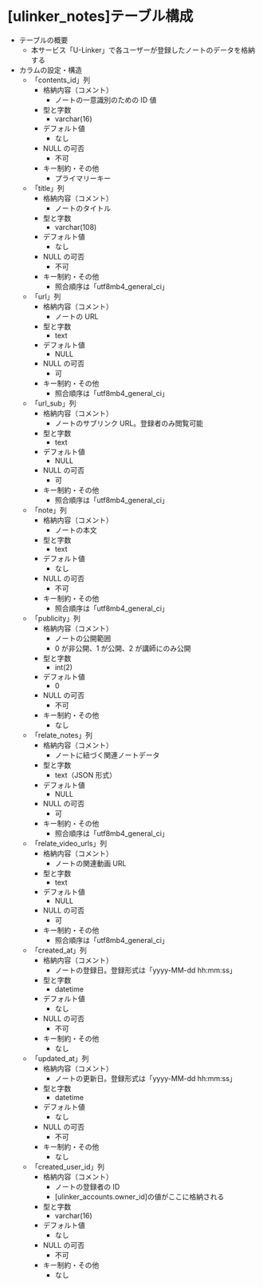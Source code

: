 # [ulinker_notes]テーブル構成

- テーブルの概要
  - 本サービス「U-Linker」で各ユーザーが登録したノートのデータを格納する
- カラムの設定・構造
  - 「contents_id」列
    - 格納内容（コメント）
      - ノートの一意識別のための ID 値
    - 型と字数
      - varchar(16)
    - デフォルト値
      - なし
    - NULL の可否
      - 不可
    - キー制約・その他
      - プライマリーキー
  - 「title」列
    - 格納内容（コメント）
      - ノートのタイトル
    - 型と字数
      - varchar(108)
    - デフォルト値
      - なし
    - NULL の可否
      - 不可
    - キー制約・その他
      - 照合順序は「utf8mb4_general_ci」
  - 「url」列
    - 格納内容（コメント）
      - ノートの URL
    - 型と字数
      - text
    - デフォルト値
      - NULL
    - NULL の可否
      - 可
    - キー制約・その他
      - 照合順序は「utf8mb4_general_ci」
  - 「url_sub」列
    - 格納内容（コメント）
      - ノートのサブリンク URL。登録者のみ閲覧可能
    - 型と字数
      - text
    - デフォルト値
      - NULL
    - NULL の可否
      - 可
    - キー制約・その他
      - 照合順序は「utf8mb4_general_ci」
  - 「note」列
    - 格納内容（コメント）
      - ノートの本文
    - 型と字数
      - text
    - デフォルト値
      - なし
    - NULL の可否
      - 不可
    - キー制約・その他
      - 照合順序は「utf8mb4_general_ci」
  - 「publicity」列
    - 格納内容（コメント）
      - ノートの公開範囲
      - 0 が非公開、1 が公開、2 が講師にのみ公開
    - 型と字数
      - int(2)
    - デフォルト値
      - 0
    - NULL の可否
      - 不可
    - キー制約・その他
      - なし
  - 「relate_notes」列
    - 格納内容（コメント）
      - ノートに紐づく関連ノートデータ
    - 型と字数
      - text（JSON 形式）
    - デフォルト値
      - NULL
    - NULL の可否
      - 可
    - キー制約・その他
      - 照合順序は「utf8mb4_general_ci」
  - 「relate_video_urls」列
    - 格納内容（コメント）
      - ノートの関連動画 URL
    - 型と字数
      - text
    - デフォルト値
      - NULL
    - NULL の可否
      - 可
    - キー制約・その他
      - 照合順序は「utf8mb4_general_ci」
  - 「created_at」列
    - 格納内容（コメント）
      - ノートの登録日。登録形式は「yyyy-MM-dd hh:mm:ss」
    - 型と字数
      - datetime
    - デフォルト値
      - なし
    - NULL の可否
      - 不可
    - キー制約・その他
      - なし
  - 「updated_at」列
    - 格納内容（コメント）
      - ノートの更新日。登録形式は「yyyy-MM-dd hh:mm:ss」
    - 型と字数
      - datetime
    - デフォルト値
      - なし
    - NULL の可否
      - 不可
    - キー制約・その他
      - なし
  - 「created_user_id」列
    - 格納内容（コメント）
      - ノートの登録者の ID
      - [ulinker_accounts.owner_id]の値がここに格納される
    - 型と字数
      - varchar(16)
    - デフォルト値
      - なし
    - NULL の可否
      - 不可
    - キー制約・その他
      - なし
